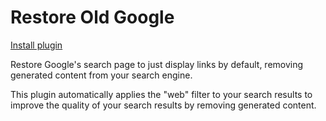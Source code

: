# Restore Old Google

[Install plugin](https://addons.mozilla.org/en-US/firefox/addon/restore-old-google-search/)

Restore Google's search page to just display links by default, removing generated content from your search engine.

This plugin automatically applies the "web" filter to your search results to improve the quality of your search results
by removing generated content.
